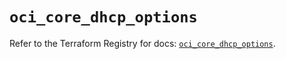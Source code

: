 # `oci_core_dhcp_options`

Refer to the Terraform Registry for docs: [`oci_core_dhcp_options`](https://registry.terraform.io/providers/oracle/oci/6.18.0/docs/resources/core_dhcp_options).
